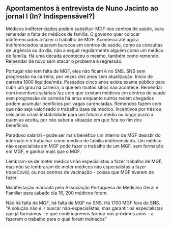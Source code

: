 ## Apontamentos à entrevista de Nuno Jacinto ao jornal I (In? Indispensável?)

Médicos indiferenciados podem substituir MGF nos centros de saúde, para remendar a falta de médicos de família.
O governo quer colocar indiferenciados a fazer o trabalho de MGF. Acontecia até agora indiferenciados taparem buracos em centros de saúde, como as consultas de urgência ou do dia, não a seguir regularmente alguém como um médico de família.
Há uma década aconteceu o mesmo, também como remendo. Remendar de novo sem atacar o problema é regressão. 


Portugal não tem falta de MGF, eles não ficam é no SNS. SNS sem progressão na carreira, por vezes dez anos sem atualização. Início de carreira 1800 líquidos/mês.
Passados cinco anos existe exame público para subir um grau na carreira, o que em muitos sítios não acontece. Remendar com incentivos salariais faz com que existam médicos em centros de saúde sem progressão de carreira há anos enquanto outros recém chegados podem acumular benifícios por vagas carenciadas.
Remendos fazem com que não seja valorizado o trabalho base de médico. Incentivos por três ou seis anos criam instabilidade para um futuro a médio ou longo prazo a quem as aceita, por não saber a situação em que fica no fim dos benefícios.

Paradoxo salarial - pode ser mais benéfico um interno de MGF desistir do internato e ir trabalhar como médico de família indiferenciado. Um médico não especialista em MGF pode fazer o trabalho de um MGF, sem formação em MGF, e ganhar mais que o MGF.

Lembram-se de meter médicos não especialistas a fazer trabalho de MGF, mas não se lembraram de meter médicos não especialistas a fazer traceCovid, ou nos centros de vacinação - coisas que MGF tiveram de fazer.

Manifestação marcada pela Associação Portuguesa de Medicina Geral e Familiar para sábado dia 16, 200 médicos foram.   

Não há falta de MGF, há falta de MGF no SNS. Há 1700 MGF fora do SNS. "A solução não é ir buscar não-especialistas, mas garantir os especialistas que já formámos – e que continuaremos formar nos próximos anos – a fazerem o trabalho para o qual foram treinados"
